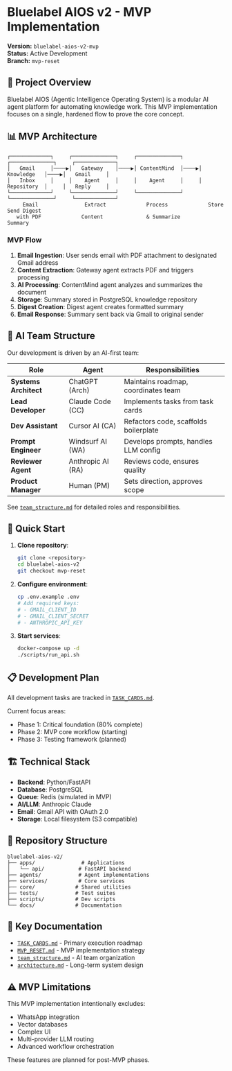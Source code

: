 # Bluelabel AIOS v2 - MVP Implementation

**Version:** `bluelabel-aios-v2-mvp`  
**Status:** Active Development  
**Branch:** `mvp-reset`  

## 🎯 Project Overview

Bluelabel AIOS (Agentic Intelligence Operating System) is a modular AI agent platform for automating knowledge work. This MVP implementation focuses on a single, hardened flow to prove the core concept.

## 📊 MVP Architecture

```
┌─────────────┐     ┌──────────────┐     ┌──────────────┐     ┌──────────────┐     ┌─────────────┐
│   Gmail     │────▶│   Gateway    │────▶│ ContentMind  │────▶│  Knowledge   │────▶│   Gmail     │
│   Inbox     │     │    Agent     │     │    Agent     │     │  Repository  │     │   Reply     │
└─────────────┘     └──────────────┘     └──────────────┘     └──────────────┘     └─────────────┘
     Email               Extract             Process             Store              Send Digest
   with PDF             Content              & Summarize         Summary
```

### MVP Flow
1. **Email Ingestion**: User sends email with PDF attachment to designated Gmail address
2. **Content Extraction**: Gateway agent extracts PDF and triggers processing
3. **AI Processing**: ContentMind agent analyzes and summarizes the document
4. **Storage**: Summary stored in PostgreSQL knowledge repository  
5. **Digest Creation**: Digest agent creates formatted summary
6. **Email Response**: Summary sent back via Gmail to original sender

## 🤖 AI Team Structure

Our development is driven by an AI-first team:

| Role | Agent | Responsibilities |
|------|-------|-----------------|
| **Systems Architect** | ChatGPT (Arch) | Maintains roadmap, coordinates team |
| **Lead Developer** | Claude Code (CC) | Implements tasks from task cards |
| **Dev Assistant** | Cursor AI (CA) | Refactors code, scaffolds boilerplate |
| **Prompt Engineer** | Windsurf AI (WA) | Develops prompts, handles LLM config |
| **Reviewer Agent** | Anthropic AI (RA) | Reviews code, ensures quality |
| **Product Manager** | Human (PM) | Sets direction, approves scope |

See [`team_structure.md`](./team_structure.md) for detailed roles and responsibilities.

## 🚀 Quick Start

1. **Clone repository**:
   ```bash
   git clone <repository>
   cd bluelabel-aios-v2
   git checkout mvp-reset
   ```

2. **Configure environment**:
   ```bash
   cp .env.example .env
   # Add required keys:
   # - GMAIL_CLIENT_ID
   # - GMAIL_CLIENT_SECRET
   # - ANTHROPIC_API_KEY
   ```

3. **Start services**:
   ```bash
   docker-compose up -d
   ./scripts/run_api.sh
   ```

## 📋 Development Plan

All development tasks are tracked in [`TASK_CARDS.md`](./TASK_CARDS.md).

Current focus areas:
- Phase 1: Critical foundation (80% complete)
- Phase 2: MVP core workflow (starting)
- Phase 3: Testing framework (planned)

## 🏗️ Technical Stack

- **Backend**: Python/FastAPI
- **Database**: PostgreSQL  
- **Queue**: Redis (simulated in MVP)
- **AI/LLM**: Anthropic Claude
- **Email**: Gmail API with OAuth 2.0
- **Storage**: Local filesystem (S3 compatible)

## 📁 Repository Structure

```
bluelabel-aios-v2/
├── apps/               # Applications
│   └── api/           # FastAPI backend
├── agents/            # Agent implementations
├── services/          # Core services
├── core/             # Shared utilities
├── tests/            # Test suites
├── scripts/          # Dev scripts
└── docs/             # Documentation
```

## 🔗 Key Documentation

- [`TASK_CARDS.md`](./TASK_CARDS.md) - Primary execution roadmap
- [`MVP_RESET.md`](./MVP_RESET.md) - MVP implementation strategy
- [`team_structure.md`](./team_structure.md) - AI team organization
- [`architecture.md`](./architecture.md) - Long-term system design

## ⚠️ MVP Limitations

This MVP implementation intentionally excludes:
- WhatsApp integration
- Vector databases
- Complex UI
- Multi-provider LLM routing
- Advanced workflow orchestration

These features are planned for post-MVP phases.